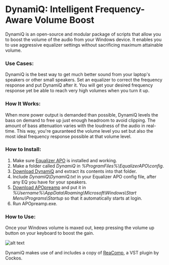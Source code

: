 # DynamiQ: Intelligent Frequency-Aware Volume Boost

DynamiQ is an open-source and modular package of scripts that allow you to boost the volume of the audio from your Windows device. It enables you to use aggressive equalizer settings without sacrificing maximum attainable volume.

### Use Cases:
DynamiQ is the best way to get much better sound from your laptop's speakers or other small speakers. Set an equalizer to correct the frequency response and put DynamiQ after it. You will get your desired frequency response yet be able to reach very high volumes when you turn it up.

### How It Works:

When more power output is demanded than possible, DynamiQ levels the bass on demand to free up just enough headroom to avoid clipping. The amount of bass attenuation varies with the loudness of the audio in real-time. This way, you're gauranteed the volume level you set but also the most ideal frequency response possible at that volume level.

### How to Install:

1. Make sure [Equalizer APO](https://sourceforge.net/projects/equalizerapo/ "Equalizer APO") is installed and working.
2. Make a folder called *DynamiQ* in *%ProgramFiles%\EqualizerAPO\config*.
2. [Download DynamiQ](https://github.com/Brad331/DynamiQ/archive/master.zip "DynamiQ") and extract its contents into that folder.
3. Include *DynamiQ\DynamiQ.txt* in your Equalizer APO config file, after any EQ you have for your speakers.
4. [Download APOpreamp](https://github.com/Brad331/APOpreamp.ahk/releases "APOpreamp") and put it in *%Username%\AppData\Roaming\Microsoft\Windows\Start Menu\Programs\Startup* so that it automatically starts at login.
6. Run APOpreamp.exe.


### How to Use:

Once your Windows volume is maxed out, keep pressing the volume up button on your keyboard to boost the gain.

![alt text](https://bradshacks.com/wp-content/uploads/2018/10/Include-DynamiQ.png)

DynamiQ makes use of and includes a copy of [ReaComp](https://www.reaper.fm/reaplugs/ "ReaComp"), a VST plugin by Cockos.
